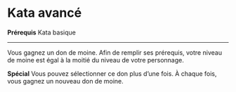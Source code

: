 # Kata avancé

<p><strong>Prérequis</strong> Kata basique</p>
<hr>
<p>Vous gagnez un don de moine. Afin de remplir ses prérequis, votre niveau de moine est égal à la moitié du niveau de votre personnage.</p>
<p><strong>Spécial</strong> Vous pouvez sélectionner ce don plus d’une fois. À chaque fois, vous gagnez un nouveau don de moine.</p>
